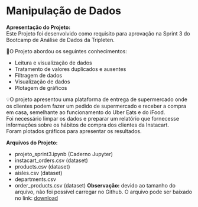# Manipulação de Dados

**Apresentação do Projeto:**<br>
Este Projeto foi desenvolvido como requisito para aprovação na Sprint 3 do Bootcamp de Análise de Dados da Tripleten.<br>

🧩O Projeto abordou os seguintes conhecimentos:
* Leitura e visualização de dados
* Tratamento de valores duplicados e ausentes
* Filtragem de dados
* Visualização de dados
* Plotagem de gráficos

💡O projeto apresentou uma plataforma de entrega de supermercado onde os clientes podem fazer um pedido de supermercado e receber a compra em casa, semelhante ao funcionamento do Uber Eats e do iFood.<br>
Foi necessário limpar os dados e preparar um relatório que fornecesse informações sobre os hábitos de compra dos clientes da Instacart. <br>
Foram plotados  gráficos para apresentar os resultados. 

**Arquivos do Projeto:**
- projeto_sprint3.ipynb (Caderno Jupyter)
- instacart_orders.csv (dataset)
- products.csv (dataset)
- aisles.csv (dataset)
- departments.csv
- order_products.csv (dataset) **Observação:** devido ao tamanho do arquivo, não foi possível carregar no Github. O arquivo pode ser baixado no link: [download](https://drive.google.com/file/d/1W7U00O4NMqW60Yf5j7betZb_mTLPnaI2/view?usp=sharing)

